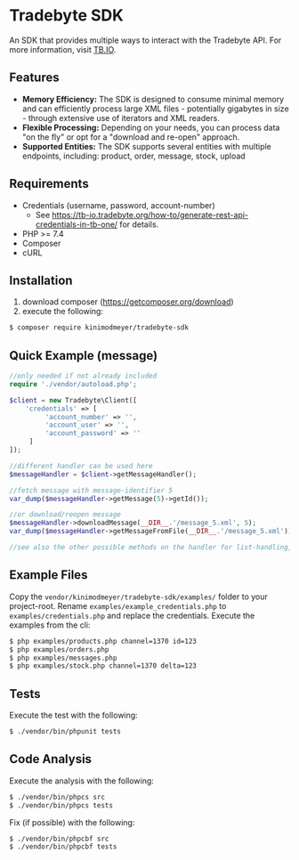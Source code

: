 # Tradebyte SDK

An SDK that provides multiple ways to interact with the Tradebyte API. For more information, visit [TB.IO](https://tradebyte.io).

## Features

* **Memory Efficiency:** The SDK is designed to consume minimal memory and can efficiently process large XML files - potentially gigabytes in size - through extensive use of iterators and XML readers.
* **Flexible Processing:** Depending on your needs, you can process data "on the fly" or opt for a "download and re-open" approach.
* **Supported Entities:** The SDK supports several entities with multiple endpoints, including: product, order, message, stock, upload

## Requirements

* Credentials (username, password, account-number)
  * See https://tb-io.tradebyte.org/how-to/generate-rest-api-credentials-in-tb-one/ for details.
* PHP >= 7.4
* Composer
* cURL

## Installation

1. download composer (https://getcomposer.org/download)
2. execute the following:

```bash
$ composer require kinimodmeyer/tradebyte-sdk
```

## Quick Example (message)

```php
//only needed if not already included
require './vendor/autoload.php';

$client = new Tradebyte\Client([
    'credentials' => [
         'account_number' => '',
         'account_user' => '',
         'account_password' => ''
     ]
]);

//different handler can be used here
$messageHandler = $client->getMessageHandler();

//fetch message with message-identifier 5
var_dump($messageHandler->getMessage(5)->getId());

//or download/reopen message
$messageHandler->downloadMessage(__DIR__.'/message_5.xml', 5);
var_dump($messageHandler->getMessageFromFile(__DIR__.'/message_5.xml'));

//see also the other possible methods on the handler for list-handling, acknowledge an many more ...
```

## Example Files

Copy the ``vendor/kinimodmeyer/tradebyte-sdk/examples/`` folder to your project-root.
Rename ``examples/example_credentials.php`` to ``examples/credentials.php`` and replace the credentials.
Execute the examples from the cli:

```bash
$ php examples/products.php channel=1370 id=123
$ php examples/orders.php
$ php examples/messages.php
$ php examples/stock.php channel=1370 delta=123
```

## Tests

Execute the test with the following:

```bash
$ ./vendor/bin/phpunit tests
```

## Code Analysis

Execute the analysis with the following:

```bash
$ ./vendor/bin/phpcs src
$ ./vendor/bin/phpcs tests
```

Fix (if possible) with the following:

```bash
$ ./vendor/bin/phpcbf src
$ ./vendor/bin/phpcbf tests
```

